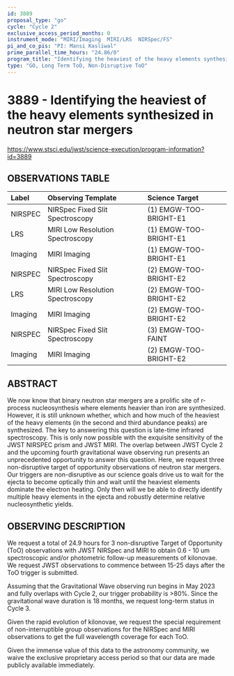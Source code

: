 ```yaml
---
id: 3889
proposal_type: "go"
cycle: "Cycle 2"
exclusive_access_period_months: 0
instrument_mode: "MIRI/Imaging  MIRI/LRS  NIRSpec/FS"
pi_and_co_pis: "PI: Mansi Kasliwal"
prime_parallel_time_hours: "24.86/0"
program_title: "Identifying the heaviest of the heavy elements synthesized in neutron star mergers"
type: "GO, Long Term ToO, Non-Disruptive ToO"
---
```

# 3889 - Identifying the heaviest of the heavy elements synthesized in neutron star mergers
https://www.stsci.edu/jwst/science-execution/program-information?id=3889
## OBSERVATIONS TABLE
| Label   | Observing Template                  | Science Target               |
| :------ | :---------------------------------- | :--------------------------- |
| NIRSPEC | NIRSpec Fixed Slit Spectroscopy     | (1) EMGW-TOO-BRIGHT-E1       |
| LRS     | MIRI Low Resolution Spectroscopy    | (1) EMGW-TOO-BRIGHT-E1       |
| Imaging | MIRI Imaging                        | (1) EMGW-TOO-BRIGHT-E1       |
| NIRSPEC | NIRSpec Fixed Slit Spectroscopy     | (2) EMGW-TOO-BRIGHT-E2       |
| LRS     | MIRI Low Resolution Spectroscopy    | (2) EMGW-TOO-BRIGHT-E2       |
| Imaging | MIRI Imaging                        | (2) EMGW-TOO-BRIGHT-E2       |
| NIRSPEC | NIRSpec Fixed Slit Spectroscopy     | (3) EMGW-TOO-FAINT           |
| Imaging | MIRI Imaging                        | (2) EMGW-TOO-BRIGHT-E2       |

## ABSTRACT

We now know that binary neutron star mergers are a prolific site of r-process nucleosynthesis where elements heavier than iron are synthesized. However, it is still unknown whether, which and how much of the heaviest of the heavy elements (in the second and third abundance peaks) are synthesized. The key to answering this question is late-time infrared spectroscopy. This is only now possible with the exquisite sensitivity of the JWST NIRSPEC prism and JWST MIRI. The overlap between JWST Cycle 2 and the upcoming fourth gravitational wave observing run presents an unprecedented opportunity to answer this question. Here, we request three non-disruptive target of opportunity observations of neutron star mergers. Our triggers are non-disruptive as our science goals drive us to wait for the ejecta to become optically thin and wait until the heaviest elements dominate the electron heating. Only then will we be able to directly identify multiple heavy elements in the ejecta and robustly determine relative nucleosynthetic yields.

## OBSERVING DESCRIPTION

We request a total of 24.9 hours for 3 non-disruptive Target of Opportunity (ToO) observations with JWST NIRSpec and MIRI to obtain 0.6 - 10 um spectroscopic and/or photometric follow-up measurements of kilonovae. We request JWST observations to commence between 15-25 days after the ToO trigger is submitted.

Assuming that the Gravitational Wave observing run begins in May 2023 and fully overlaps with Cycle 2, our trigger probability is >80%. Since the gravitational wave duration is 18 months, we request long-term status in Cycle 3.

Given the rapid evolution of kilonovae, we request the special requirement of non-interruptible group observations for the NIRSpec and MIRI observations to get the full wavelength coverage for each ToO.

Given the immense value of this data to the astronomy community, we waive the exclusive proprietary access period so that our data are made publicly available immediately.